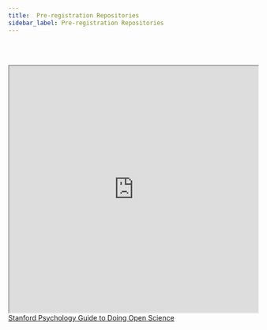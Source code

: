 ```yaml
---
title:  Pre-registration Repositories
sidebar_label: Pre-registration Repositories
---
```


<br></br>
<iframe src="https://poldrack.github.io/psych-open-science-guide/1_preregistration.html#determine-which-repository-to-use" width="100%" height="500" title="CSS Stacking, Absolute 1"></iframe>
<figcaption><a href = "https://poldrack.github.io/psych-open-science-guide/1_preregistration.html#determine-which-repository-to-use">Stanford Psychology Guide to Doing Open Science</a></figcaption>

